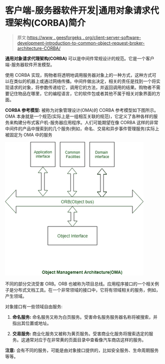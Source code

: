 # 客户端-服务器软件开发|通用对象请求代理架构(CORBA)简介

> 原文:[https://www . geesforgeks . org/client-server-software-development-introduction-to-common-object-request-broker-architecture-CORBA/](https://www.geeksforgeeks.org/client-server-software-development-introduction-to-common-object-request-broker-architecture-corba/)

**通用对象请求代理架构(CORBA)** 可以是中间件常规设计的规范。它是一个客户端-服务器软件开发模型。

使用 CORBA 实现，购物者将透明地调用服务器对象上的一种方式，这种方式可以在类似的机器上或通过网络传播。中间件做出决定，相关的责任是找到一个将实现请求的对象，将参数传递给它，调用它的方法，并返回调用的结果。购物者不需要记住物品在哪里，它的编程语言，它的软件包或者其他不属于相关对象界面的方面。

**CORBA 参考模型:**
被称为对象管理设计(OMA)的 CORBA 参考模型如下图所示。OMA 本身就是一个规范(实际上是一组相互关联的规范)，它定义了各种各样的服务来构建分布式客户机-服务器应用程序。人们可能期望在像 CORBA 这样的非常中间件的产品中搜索到的几个服务(例如，命名、交易和异步事件管理服务)实际上被固定为 OMA 中的服务

![](img/ee268e01eadc68143458d35459dc704e.png)

不同的部分交流受害 ORB。ORB 也被称为项目总线。应用程序接口的一个相关例子是分布式文档工具。在一个非常领域的接口中，它将有领域相关的服务，例如，产生领域。

对象接口有一些领域自由服务:

1.  **命名服务:**
    命名服务又称为白页服务。受害命名服务服务器名称将被搜索，并指出其位置或地址。

2.  **交易服务:**
    商业化服务又被称为黄页服务。受害商业化服务将搜索选定的服务。这通常对应于在非常黄的页面目录中查看像汽车商店这样的服务。

**注意:**
会有不同的服务，可能是由对象接口提供的，比如安全服务、生命周期服务等等。